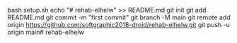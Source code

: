 
bash setup.sh
echo "# rehab-elhelw" >> README.md
git init
git add README.md
git commit -m "first commit"
git branch -M main
git remote add origin https://github.com/softgraphic2018-droid/rehab-elhelw.git
git push -u origin main# rehab-elhelw

